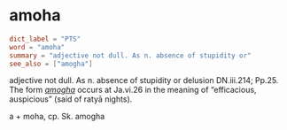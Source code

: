 # amoha

``` toml
dict_label = "PTS"
word = "amoha"
summary = "adjective not dull. As n. absence of stupidity or"
see_also = ["amogha"]
```

adjective not dull. As n. absence of stupidity or delusion DN.iii.214; Pp.25. The form *[amogha](amogha.md)* occurs at Ja.vi.26 in the meaning of “efficacious, auspicious” (said of ratyā nights).

a \+ moha, cp. Sk. amogha

